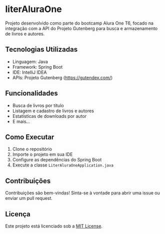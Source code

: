# literAluraOne

Projeto desenvolvido como parte do bootcamp Alura One T6, focado na integração com a API do Projeto Gutenberg para busca e armazenamento de livros e autores.

## Tecnologias Utilizadas

- Linguagem: Java
- Framework: Spring Boot
- IDE: IntelliJ IDEA
- APIs: Projeto Gutenberg (https://gutendex.com/)

## Funcionalidades

- Busca de livros por título
- Listagem e cadastro de livros e autores
- Estatísticas de downloads por autor
- E mais...

## Como Executar

1. Clone o repositório
2. Importe o projeto em sua IDE
3. Configure as dependências do Spring Boot
4. Execute a classe `LiterAluraOneApplication.java`

## Contribuições

Contribuições são bem-vindas! Sinta-se à vontade para abrir uma issue ou enviar um pull request.

## Licença

Este projeto está licenciado sob a [MIT License](LICENSE).
